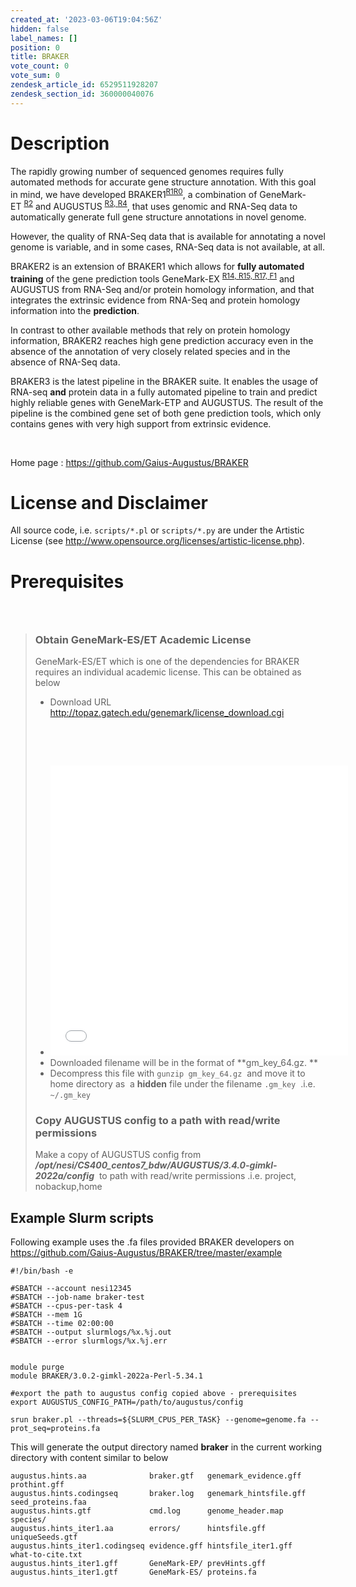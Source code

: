 ```yaml
---
created_at: '2023-03-06T19:04:56Z'
hidden: false
label_names: []
position: 0
title: BRAKER
vote_count: 0
vote_sum: 0
zendesk_article_id: 6529511928207
zendesk_section_id: 360000040076
---
```


# Description

The rapidly growing number of sequenced genomes requires fully automated
methods for accurate gene structure annotation. With this goal in mind,
we have developed
BRAKER1<sup>[R1](https://github.com/Gaius-Augustus/BRAKER#f1)[R0](https://github.com/Gaius-Augustus/BRAKER#f0)</sup>,
a combination of
GeneMark-ET <sup>[R2](https://github.com/Gaius-Augustus/BRAKER#f2)</sup> and
AUGUSTUS <sup>[R3, ](https://github.com/Gaius-Augustus/BRAKER#f3)[R4](https://github.com/Gaius-Augustus/BRAKER#f4)</sup>,
that uses genomic and RNA-Seq data to automatically generate full gene
structure annotations in novel genome.

However, the quality of RNA-Seq data that is available for annotating a
novel genome is variable, and in some cases, RNA-Seq data is not
available, at all.

BRAKER2 is an extension of BRAKER1 which allows for **fully automated
training** of the gene prediction tools
GeneMark-EX <sup>[R14, ](https://github.com/Gaius-Augustus/BRAKER#f14)[R15, ](https://github.com/Gaius-Augustus/BRAKER#f15)[R17, ](https://github.com/Gaius-Augustus/BRAKER#f17)[F1](https://github.com/Gaius-Augustus/BRAKER#g1)</sup> and
AUGUSTUS from RNA-Seq and/or protein homology information, and that
integrates the extrinsic evidence from RNA-Seq and protein homology
information into the **prediction**.

In contrast to other available methods that rely on protein homology
information, BRAKER2 reaches high gene prediction accuracy even in the
absence of the annotation of very closely related species and in the
absence of RNA-Seq data.

BRAKER3 is the latest pipeline in the BRAKER suite. It enables the usage
of RNA-seq **and** protein data in a fully automated pipeline to train
and predict highly reliable genes with GeneMark-ETP and AUGUSTUS. The
result of the pipeline is the combined gene set of both gene prediction
tools, which only contains genes with very high support from extrinsic
evidence.

 

Home page : <https://github.com/Gaius-Augustus/BRAKER>

# License and Disclaimer

All source code, i.e. `scripts/*.pl` or `scripts/*.py` are under the
Artistic License
(see <http://www.opensource.org/licenses/artistic-license.php>).

# Prerequisites

###  

> ### Obtain GeneMark-ES/ET Academic License 
>
> GeneMark-ES/ET which is one of the dependencies for BRAKER requires an
> individual academic license. This can be obtained as below
>
> -   Download URL
>     <http://topaz.gatech.edu/genemark/license_download.cgi>
>
>  
>
>  
>
> -   <embed src="../includes/6529551751823.name_me" width="476" height="464" />
> -   Downloaded filename will be in the format of **gm\_key\_64.gz. **
> -   Decompress this file with `gunzip gm_key_64.gz`  and move it to
>     home directory as  a **hidden** file under the filename `.gm_key`
>      .i.e. `~/.gm_key`
>
> ### Copy AUGUSTUS config to a path with read/write permissions
>
> Make a copy of AUGUSTUS config from
> ***/opt/nesi/CS400\_centos7\_bdw/AUGUSTUS/3.4.0-gimkl-2022a/config***
>  to path with read/write permissions .i.e. project, nobackup,home 

## Example Slurm scripts

Following example uses the .fa files provided BRAKER developers on
<https://github.com/Gaius-Augustus/BRAKER/tree/master/example>

    #!/bin/bash -e

    #SBATCH --account nesi12345
    #SBATCH --job-name braker-test
    #SBATCH --cpus-per-task 4
    #SBATCH --mem 1G
    #SBATCH --time 02:00:00
    #SBATCH --output slurmlogs/%x.%j.out
    #SBATCH --error slurmlogs/%x.%j.err


    module purge
    module BRAKER/3.0.2-gimkl-2022a-Perl-5.34.1

    #export the path to augustus config copied above - prerequisites
    export AUGUSTUS_CONFIG_PATH=/path/to/augustus/config

    srun braker.pl --threads=${SLURM_CPUS_PER_TASK} --genome=genome.fa --prot_seq=proteins.fa

This will generate the output directory named **braker** in the current
working directory with content similar to below 

    augustus.hints.aa              braker.gtf   genemark_evidence.gff  prothint.gff
    augustus.hints.codingseq       braker.log   genemark_hintsfile.gff seed_proteins.faa
    augustus.hints.gtf             cmd.log      genome_header.map      species/
    augustus.hints_iter1.aa        errors/      hintsfile.gff          uniqueSeeds.gtf
    augustus.hints_iter1.codingseq evidence.gff hintsfile_iter1.gff    what-to-cite.txt
    augustus.hints_iter1.gff       GeneMark-EP/ prevHints.gff 
    augustus.hints_iter1.gtf       GeneMark-ES/ proteins.fa 
